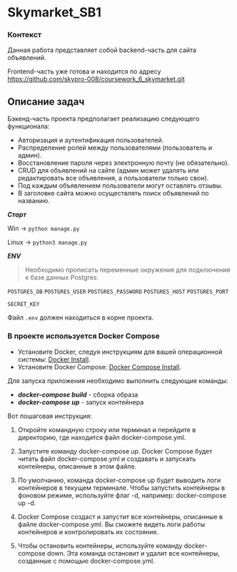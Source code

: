 # Skymarket_SB1

### Контекст

Данная работа представляет собой backend-часть для сайта объявлений. 

Frontend-часть уже готова и находится по адресу https://github.com/skypro-008/coursework_6_skymarket.git


## Описание задач

Бэкенд-часть проекта предполагает реализацию следующего функционала:

- Авторизация и аутентификация пользователей.
- Распределение ролей между пользователями (пользователь и админ).
- Восстановление пароля через электронную почту (не обязательно).
- CRUD для объявлений на сайте (админ может удалять или редактировать все объявления, а пользователи только свои).
- Под каждым объявлением пользователи могут оставлять отзывы.
- В заголовке сайта можно осуществлять поиск объявлений по названию.

***Старт***

Win -> `python manage.py`

Linux -> `python3 manage.py`

***ENV***

> Необходимо прописать переменные окружения 
> для подключения к базе данных Postgres:

`POSTGRES_DB`
`POSTGRES_USER`
`POSTGRES_PASSWORD`
`POSTGRES_HOST`
`POSTGRES_PORT`

`SECRET_KEY`

 Файл `.env` должен находиться в корне проекта.

### В проекте используется Docker Compose

* Установите Docker, следуя инструкциям для вашей операционной
  системы: [Docker Install](https://docs.docker.com/get-docker/).
* Установите Docker Compose: [Docker Compose Install](https://docs.docker.com/compose/install/).

Для запуска приложения необходимо выполнить следующие команды: 
* ***docker-compose build*** - сборка образа
* ***docker-compose up*** - запуск контейнера

Вот пошаговая инструкция:

1. Откройте командную строку или терминал и перейдите в директорию, где находится файл docker-compose.yml.

2. Запустите команду docker-compose up. Docker Compose будет читать файл docker-compose.yml и создавать и запускать контейнеры, описанные в этом файле.

3. По умолчанию, команда docker-compose up будет выводить логи контейнеров в текущем терминале. Чтобы запустить контейнеры в фоновом режиме, используйте флаг -d, например: docker-compose up -d.

4. Docker Compose создаст и запустит все контейнеры, описанные в файле docker-compose.yml. Вы сможете видеть логи работы контейнеров и контролировать их состояние.

5. Чтобы остановить контейнеры, используйте команду docker-compose down. Эта команда остановит и удалит все контейнеры, созданные с помощью docker-compose.yml.